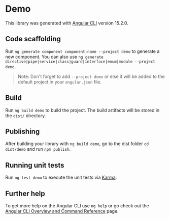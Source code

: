 # Demo

This library was generated with [Angular CLI](https://github.com/angular/angular-cli) version 15.2.0.

## Code scaffolding

Run `ng generate component component-name --project demo` to generate a new component. You can also use `ng generate directive|pipe|service|class|guard|interface|enum|module --project demo`.
> Note: Don't forget to add `--project demo` or else it will be added to the default project in your `angular.json` file. 

## Build

Run `ng build demo` to build the project. The build artifacts will be stored in the `dist/` directory.

## Publishing

After building your library with `ng build demo`, go to the dist folder `cd dist/demo` and run `npm publish`.

## Running unit tests

Run `ng test demo` to execute the unit tests via [Karma](https://karma-runner.github.io).

## Further help

To get more help on the Angular CLI use `ng help` or go check out the [Angular CLI Overview and Command Reference](https://angular.io/cli) page.
